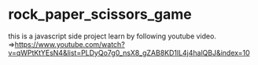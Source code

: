 # rock_paper_scissors_game
this is a javascript side project learn by following youtube video.</br>
=>https://www.youtube.com/watch?v=qWPtKtYEsN4&list=PLDyQo7g0_nsX8_gZAB8KD1lL4j4halQBJ&index=10
